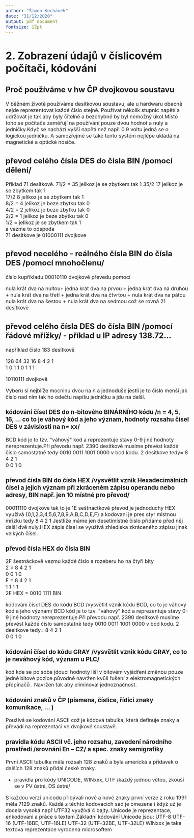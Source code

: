 ```yaml
---
author: "Šimon Kochánek"
date: "31/12/2020"
output: pdf_document
fontsize: 12pt
---
```


<style type="text/css">
  body{
    font-size: 16px;
  }
</style>

# 2. Zobrazení údajů v číslicovém počítači, kódování

## Proč používáme v hw ČP dvojkovou soustavu

V běžném životě používáme desítkovou soustavu, ale u hardwaru obecně nejde reprezentovat každé číslo stejně.
Používat několik stupnic napětí a udržovat je tak aby byly čitelné a bezchybné by byl nemožný úkol.Místo toho
se počítače zaměřují na používání pouze dvou hodnot a nuly a jedničky.Když se nachází vyšší napětí než např. 0.9 voltu jedná se o logickou jedničku.
A samozřejmě se také tento systém nejlépe ukládá na magnetické a optické nosiče.

## převod celého čísla DES do čísla BIN /pomocí dělení/

Příklad  71 desítkově. 71/2 = 35 jelikoz je se zbytkem tak 1
35/2 17 jelikoz je se zbytkem tak 1 <br />
17/2 8 jelikoz je se zbytkem tak 1 <br />
8/2 = 4 jelikoz je beze zbytku tak 0 <br />
4/2 = 2 jelikoz je beze zbytku tak 0 <br />
2/2 = 1 jelikoz je beze zbytku tak 0 <br />
1/2 = jelikoz je se zbytkem tak 1 <br />
a vezme to odspoda <br />
71 desitkove je 01000111 dvojkove

## převod necelého - reálného čísla BIN do čísla DES /pomocí mnohočlenu/

číslo kupříkladu 00010110 dvojkově převedu pomocí 

nula krát dva na nultou+ jedna krát dva na prvou + jedna krát dva na druhou + nula krát dva na třetí + jedna krát dva na čtvrtou + nula krát dva na pátou
nula krát dva na šestou + nula krát dva na sedmou což se rovná 21 desítkově

## převod celého čísla DES do čísla BIN /pomocí řádové mřížky/ - příklad u IP adresy 138.72…

například čislo 183 desítkově

128  64  32  16  8  4  2  1 <br />
1    0    1  1   0  1  1  1

10110111 dvojkově

Vyberu si nejblíže mocninu dvou na n a jednoduše jestli je to číslo menší jak čislo nad ním tak ho odečtu napíšu jedničku a jdu na další.

### kódování čísel DES do n-bitového BINÁRNÍHO kódu /n = 4, 5, 16, … co to je váhový kód a jeho význam, hodnoty rozsahu čísel DES v závislosti na n= xx/


BCD kód je to tzv. "váhový" kod a reprezentuje stavy 0-9 jiné hodnoty nereprezentuje.Při převodu např. 2390 desítkově musíme převést každé čislo samostatně
tedy 0010 0011 1001 0000 v bcd kodu.
2 desitkove tedy=  8 4 2 1 <br />
		               0 0 1 0 

### převod čísla BIN do čísla HEX /vysvětlit vznik Hexadecimálních čísel a jejich význam při zkráceném zápisu operandu nebo adresy, BIN např. jen 10 místné pro převod/

00011110 dvojkove tak to je 1E seštnáctkově 
převod je jednoduchy HEX využivá {0,1,2,3,4,5,6,7,8,9,A,B,C,D,E,F} a kodovani je pres ctyr mistnou mrizku tedy 8 4 2 1 
Jestliže máme jen desetimístné čislo přídáme před něj další dvě nuly.HEX zápis čísel se využívá zhlediska zkráceného zápisu jinak velkých čísel.

### převod čísla HEX do čísla BIN

2F šestnáckově vezmu každé číslo a rozeberu ho na čtyři bity <br />
2 = 8 4 2 1 <br />
    0 0 1 0 <br />
F = 8 4 2 1 <br />
    1 1 1 1 <br />
2F HEX = 0010 1111 BIN 

kódování čísel DES do kódu BCD /vysvětlit vznik kódu BCD, co to je váhový kód a jeho význam/
BCD kód je to tzv. "váhový" kod a reprezentuje stavy 0-9 jiné hodnoty nereprezentuje.Při převodu např. 2390 desítkově musíme převést každé čislo samostatně
tedy 0010 0011 1001 0000 v bcd kodu.
2 desitkove tedy=  8 4 2 1 <br />
		               0 0 1 0 

### kódování čísel do kódu GRAY /vysvětlit vznik kódu GRAY, co to je neváhový kód, význam u PLC/

kod kde se po sobe jdouci hodnoty liší v bitovém vyjádření změnou pouze jedné bitové pozice.původně navržen kvůli řušení z elektromagnetických přepínačů .
Navržen tak aby eliminoval jednoznačnost.

### kódování znaků v ČP (písmena, číslice, řídící znaky komunikace, … )

Používá se kodování ASCII což je kódová tabulka, která definuje znaky a převádí na reprezentaci ve dvojkové soustavě.

### pravidla kódu ASCII vč. jeho rozsahu, zavedení národního prostředí /srovnání En – CZ/ a spec. znaky semigrafiky

První ASCII tabulka měla rozsah 128 znaků a byla americká a přídavek o dalších 128 znaků přidal české znaky.

- pravidla pro kódy UNICODE, WINxxx, UTF /každý jednou větou, zkouší se v PV ústní, DS ústní/ 

S každou verzí unicodu přibývali nové a nové znaky první verze z roku 1991 měla 7129 znaků.
Každá z těchto kodovacích sad je omezena i když už je docela vysoká např UTF32 využívá 4 bajty.
Unicode je reprezentace, enkodovani  a práce s textem
Základní kódování Unicode jsou: UTF-8 UTF-16 (UTF-16BE, UTF-16LE) UTF-32 (UTF-32BE, UTF-32LE)
WINxxx je take textova reprezentace vyrobena microsoftem 
